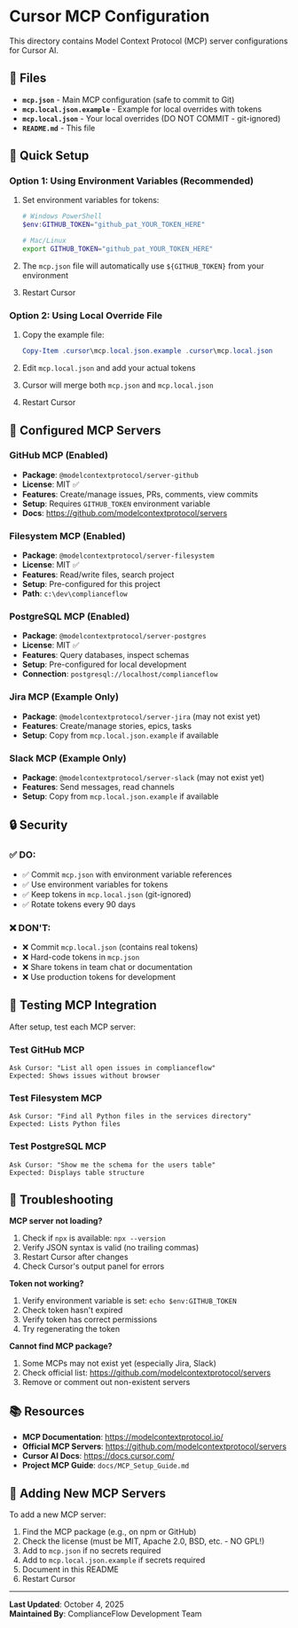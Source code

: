 # Cursor MCP Configuration

This directory contains Model Context Protocol (MCP) server configurations for Cursor AI.

## 📁 Files

- **`mcp.json`** - Main MCP configuration (safe to commit to Git)
- **`mcp.local.json.example`** - Example for local overrides with tokens
- **`mcp.local.json`** - Your local overrides (DO NOT COMMIT - git-ignored)
- **`README.md`** - This file

## 🚀 Quick Setup

### Option 1: Using Environment Variables (Recommended)

1. Set environment variables for tokens:
   ```powershell
   # Windows PowerShell
   $env:GITHUB_TOKEN="github_pat_YOUR_TOKEN_HERE"
   ```
   
   ```bash
   # Mac/Linux
   export GITHUB_TOKEN="github_pat_YOUR_TOKEN_HERE"
   ```

2. The `mcp.json` file will automatically use `${GITHUB_TOKEN}` from your environment

3. Restart Cursor

### Option 2: Using Local Override File

1. Copy the example file:
   ```powershell
   Copy-Item .cursor\mcp.local.json.example .cursor\mcp.local.json
   ```

2. Edit `mcp.local.json` and add your actual tokens

3. Cursor will merge both `mcp.json` and `mcp.local.json`

4. Restart Cursor

## 🔌 Configured MCP Servers

### GitHub MCP (Enabled)
- **Package**: `@modelcontextprotocol/server-github`
- **License**: MIT ✅
- **Features**: Create/manage issues, PRs, comments, view commits
- **Setup**: Requires `GITHUB_TOKEN` environment variable
- **Docs**: https://github.com/modelcontextprotocol/servers

### Filesystem MCP (Enabled)
- **Package**: `@modelcontextprotocol/server-filesystem`
- **License**: MIT ✅
- **Features**: Read/write files, search project
- **Setup**: Pre-configured for this project
- **Path**: `c:\dev\complianceflow`

### PostgreSQL MCP (Enabled)
- **Package**: `@modelcontextprotocol/server-postgres`
- **License**: MIT ✅
- **Features**: Query databases, inspect schemas
- **Setup**: Pre-configured for local development
- **Connection**: `postgresql://localhost/complianceflow`

### Jira MCP (Example Only)
- **Package**: `@modelcontextprotocol/server-jira` (may not exist yet)
- **Features**: Create/manage stories, epics, tasks
- **Setup**: Copy from `mcp.local.json.example` if available

### Slack MCP (Example Only)
- **Package**: `@modelcontextprotocol/server-slack` (may not exist yet)
- **Features**: Send messages, read channels
- **Setup**: Copy from `mcp.local.json.example` if available

## 🔒 Security

### ✅ DO:
- ✅ Commit `mcp.json` with environment variable references
- ✅ Use environment variables for tokens
- ✅ Keep tokens in `mcp.local.json` (git-ignored)
- ✅ Rotate tokens every 90 days

### ❌ DON'T:
- ❌ Commit `mcp.local.json` (contains real tokens)
- ❌ Hard-code tokens in `mcp.json`
- ❌ Share tokens in team chat or documentation
- ❌ Use production tokens for development

## 🧪 Testing MCP Integration

After setup, test each MCP server:

### Test GitHub MCP
```
Ask Cursor: "List all open issues in complianceflow"
Expected: Shows issues without browser
```

### Test Filesystem MCP
```
Ask Cursor: "Find all Python files in the services directory"
Expected: Lists Python files
```

### Test PostgreSQL MCP
```
Ask Cursor: "Show me the schema for the users table"
Expected: Displays table structure
```

## 🐛 Troubleshooting

**MCP server not loading?**
1. Check if `npx` is available: `npx --version`
2. Verify JSON syntax is valid (no trailing commas)
3. Restart Cursor after changes
4. Check Cursor's output panel for errors

**Token not working?**
1. Verify environment variable is set: `echo $env:GITHUB_TOKEN`
2. Check token hasn't expired
3. Verify token has correct permissions
4. Try regenerating the token

**Cannot find MCP package?**
1. Some MCPs may not exist yet (especially Jira, Slack)
2. Check official list: https://github.com/modelcontextprotocol/servers
3. Remove or comment out non-existent servers

## 📚 Resources

- **MCP Documentation**: https://modelcontextprotocol.io/
- **Official MCP Servers**: https://github.com/modelcontextprotocol/servers
- **Cursor AI Docs**: https://docs.cursor.com/
- **Project MCP Guide**: `docs/MCP_Setup_Guide.md`

## 📝 Adding New MCP Servers

To add a new MCP server:

1. Find the MCP package (e.g., on npm or GitHub)
2. Check the license (must be MIT, Apache 2.0, BSD, etc. - NO GPL!)
3. Add to `mcp.json` if no secrets required
4. Add to `mcp.local.json.example` if secrets required
5. Document in this README
6. Restart Cursor

---

**Last Updated**: October 4, 2025  
**Maintained By**: ComplianceFlow Development Team

